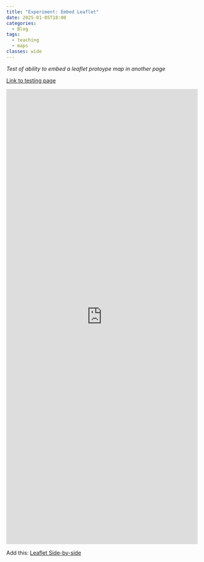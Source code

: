 ```yaml
---
title: "Experiment: Embed Leaflet"
date: 2025-01-05T18:00
categories:
  - Blog
tags:
  - teaching
  - maps
classes: wide
---
```

*Test of ability to embed a leaflet protoype map in another page*

[Link to testing page](https://kristinallarsen.github.io/leaflet/index.html)
  
<iframe width="100%" height="1200" frameBorder="0" src="https://kristinallarsen.github.io/leaflet/"></iframe>

Add this: [Leaflet Side-by-side](https://www.youtube.com/watch?v=R6xybRnfzh4) 
